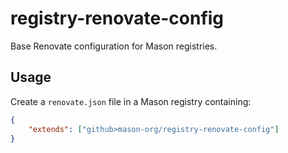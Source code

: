 # registry-renovate-config

Base Renovate configuration for Mason registries.

## Usage

Create a `renovate.json` file in a Mason registry containing:
```json
{
    "extends": ["github>mason-org/registry-renovate-config"]
}
```
